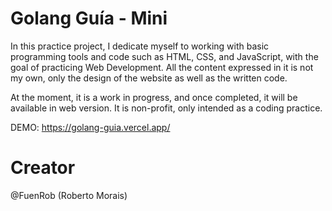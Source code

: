 
# Golang Guía - Mini

In this practice project, I dedicate myself to working with basic programming tools and code such as HTML, CSS, and JavaScript, with the goal of practicing Web Development. All the content expressed in it is not my own, only the design of the website as well as the written code.

At the moment, it is a work in progress, and once completed, it will be available in web version. It is non-profit, only intended as a coding practice.

DEMO: https://golang-guia.vercel.app/

# Creator

@FuenRob (Roberto Morais)
